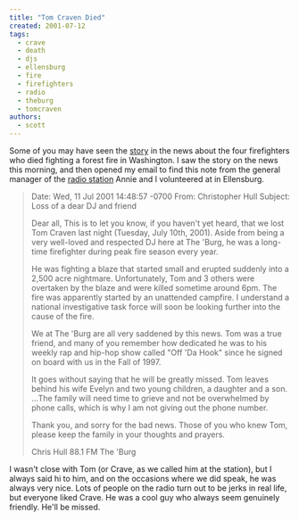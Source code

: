 ```yaml
---
title: "Tom Craven Died"
created: 2001-07-12
tags: 
  - crave
  - death
  - djs
  - ellensburg
  - fire
  - firefighters
  - radio
  - theburg
  - tomcraven
authors: 
  - scott
---
```


Some of you may have seen the [story](http://news.excite.com/news/ap/010711/18/news-wildfire-deaths) in the news about the four firefighters who died fighting a forest fire in Washington. I saw the story on the news this morning, and then opened my email to find this note from the general manager of the [radio station](http://www.881theburg.com/) Annie and I volunteered at in Ellensburg.

> Date: Wed, 11 Jul 2001 14:48:57 -0700 From: Christopher Hull Subject: Loss of a dear DJ and friend
> 
> Dear all, This is to let you know, if you haven't yet heard, that we lost Tom Craven last night (Tuesday, July 10th, 2001). Aside from being a very well-loved and respected DJ here at The 'Burg, he was a long-time firefighter during peak fire season every year.
> 
> He was fighting a blaze that started small and erupted suddenly into a 2,500 acre nightmare. Unfortunately, Tom and 3 others were overtaken by the blaze and were killed sometime around 6pm. The fire was apparently started by an unattended campfire. I understand a national investigative task force will soon be looking further into the cause of the fire.
> 
> We at The 'Burg are all very saddened by this news. Tom was a true friend, and many of you remember how dedicated he was to his weekly rap and hip-hop show called "Off 'Da Hook" since he signed on board with us in the Fall of 1997.
> 
> It goes without saying that he will be greatly missed. Tom leaves behind his wife Evelyn and two young children, a daughter and a son. ...The family will need time to grieve and not be overwhelmed by phone calls, which is why I am not giving out the phone number.
> 
> Thank you, and sorry for the bad news. Those of you who knew Tom, please keep the family in your thoughts and prayers.
> 
> Chris Hull 88.1 FM The 'Burg

I wasn't close with Tom (or Crave, as we called him at the station), but I always said hi to him, and on the occasions where we did speak, he was always very nice. Lots of people on the radio turn out to be jerks in real life, but everyone liked Crave. He was a cool guy who always seem genuinely friendly. He'll be missed.
